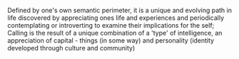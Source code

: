 Defined by one's own semantic perimeter, it is a unique and evolving path in life discovered by appreciating ones life and experiences and periodically contemplating or introverting to examine their implications for the self; Calling is the result of a unique combination of a 'type' of intelligence, an appreciation of capital - things (in some way) and personality (identity developed through culture and community)